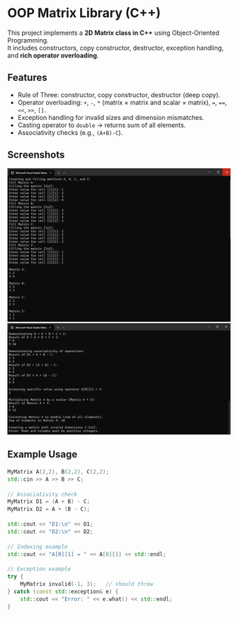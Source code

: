 # OOP Matrix Library (C++)

This project implements a **2D Matrix class in C++** using Object-Oriented Programming.  
It includes constructors, copy constructor, destructor, exception handling, and **rich operator overloading**.

## Features
- Rule of Three: constructor, copy constructor, destructor (deep copy).
- Operator overloading: `+`, `-`, `*` (matrix × matrix and scalar × matrix), `=`, `==`, `<<`, `>>`, `[]`.
- Exception handling for invalid sizes and dimension mismatches.
- Casting operator to `double` → returns sum of all elements.
- Associativity checks (e.g., `(A+B)-C`).

## Screenshots
![Matrix Demo 1](matrix_demo_1.png)  
![Matrix Demo 2](matrix_demo_2.png)


## Example Usage
```cpp
MyMatrix A(2,2), B(2,2), C(2,2);
std::cin >> A >> B >> C;

// Associativity check
MyMatrix D1 = (A + B) - C;
MyMatrix D2 = A + (B - C);

std::cout << "D1:\n" << D1;
std::cout << "D2:\n" << D2;

// Indexing example
std::cout << "A[0][1] = " << A[0][1] << std::endl;

// Exception example
try {
    MyMatrix invalid(-1, 3);   // should throw
} catch (const std::exception& e) {
    std::cout << "Error: " << e.what() << std::endl;
}
